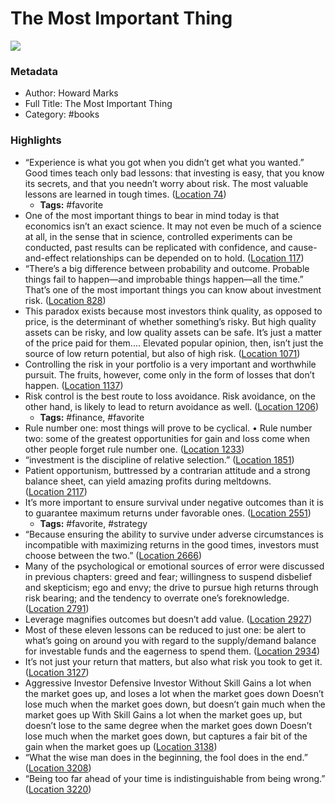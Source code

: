 # The Most Important Thing

![](https://images-na.ssl-images-amazon.com/images/I/51%2BBsm6SfHL._SL200_.jpg)

### Metadata

- Author: Howard Marks
- Full Title: The Most Important Thing
- Category: #books

### Highlights

- “Experience is what you got when you didn’t get what you wanted.” Good times teach only bad lessons: that investing is easy, that you know its secrets, and that you needn’t worry about risk. The most valuable lessons are learned in tough times. ([Location 74](https://readwise.io/to_kindle?action=open&asin=B004U5Q1O0&location=74))
    - **Tags:** #favorite
- One of the most important things to bear in mind today is that economics isn’t an exact science. It may not even be much of a science at all, in the sense that in science, controlled experiments can be conducted, past results can be replicated with confidence, and cause-and-effect relationships can be depended on to hold. ([Location 117](https://readwise.io/to_kindle?action=open&asin=B004U5Q1O0&location=117))
- “There’s a big difference between probability and outcome. Probable things fail to happen—and improbable things happen—all the time.” That’s one of the most important things you can know about investment risk. ([Location 828](https://readwise.io/to_kindle?action=open&asin=B004U5Q1O0&location=828))
- This paradox exists because most investors think quality, as opposed to price, is the determinant of whether something’s risky. But high quality assets can be risky, and low quality assets can be safe. It’s just a matter of the price paid for them.... Elevated popular opinion, then, isn’t just the source of low return potential, but also of high risk. ([Location 1071](https://readwise.io/to_kindle?action=open&asin=B004U5Q1O0&location=1071))
- Controlling the risk in your portfolio is a very important and worthwhile pursuit. The fruits, however, come only in the form of losses that don’t happen. ([Location 1137](https://readwise.io/to_kindle?action=open&asin=B004U5Q1O0&location=1137))
- Risk control is the best route to loss avoidance. Risk avoidance, on the other hand, is likely to lead to return avoidance as well. ([Location 1206](https://readwise.io/to_kindle?action=open&asin=B004U5Q1O0&location=1206))
    - **Tags:** #finance, #favorite
- Rule number one: most things will prove to be cyclical. • Rule number two: some of the greatest opportunities for gain and loss come when other people forget rule number one. ([Location 1233](https://readwise.io/to_kindle?action=open&asin=B004U5Q1O0&location=1233))
- “investment is the discipline of relative selection.” ([Location 1851](https://readwise.io/to_kindle?action=open&asin=B004U5Q1O0&location=1851))
- Patient opportunism, buttressed by a contrarian attitude and a strong balance sheet, can yield amazing profits during meltdowns. ([Location 2117](https://readwise.io/to_kindle?action=open&asin=B004U5Q1O0&location=2117))
- It’s more important to ensure survival under negative outcomes than it is to guarantee maximum returns under favorable ones. ([Location 2551](https://readwise.io/to_kindle?action=open&asin=B004U5Q1O0&location=2551))
    - **Tags:** #favorite, #strategy
- “Because ensuring the ability to survive under adverse circumstances is incompatible with maximizing returns in the good times, investors must choose between the two.” ([Location 2666](https://readwise.io/to_kindle?action=open&asin=B004U5Q1O0&location=2666))
- Many of the psychological or emotional sources of error were discussed in previous chapters: greed and fear; willingness to suspend disbelief and skepticism; ego and envy; the drive to pursue high returns through risk bearing; and the tendency to overrate one’s foreknowledge. ([Location 2791](https://readwise.io/to_kindle?action=open&asin=B004U5Q1O0&location=2791))
- Leverage magnifies outcomes but doesn’t add value. ([Location 2927](https://readwise.io/to_kindle?action=open&asin=B004U5Q1O0&location=2927))
- Most of these eleven lessons can be reduced to just one: be alert to what’s going on around you with regard to the supply/demand balance for investable funds and the eagerness to spend them. ([Location 2934](https://readwise.io/to_kindle?action=open&asin=B004U5Q1O0&location=2934))
- It’s not just your return that matters, but also what risk you took to get it. ([Location 3127](https://readwise.io/to_kindle?action=open&asin=B004U5Q1O0&location=3127))
- Aggressive Investor Defensive Investor Without Skill Gains a lot when the market goes up, and loses a lot when the market goes down Doesn’t lose much when the market goes down, but doesn’t gain much when the market goes up With Skill Gains a lot when the market goes up, but doesn’t lose to the same degree when the market goes down Doesn’t lose much when the market goes down, but captures a fair bit of the gain when the market goes up ([Location 3138](https://readwise.io/to_kindle?action=open&asin=B004U5Q1O0&location=3138))
- “What the wise man does in the beginning, the fool does in the end.” ([Location 3208](https://readwise.io/to_kindle?action=open&asin=B004U5Q1O0&location=3208))
- “Being too far ahead of your time is indistinguishable from being wrong.” ([Location 3220](https://readwise.io/to_kindle?action=open&asin=B004U5Q1O0&location=3220))
